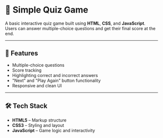 # 🎯 Simple Quiz Game

A basic interactive quiz game built using **HTML**, **CSS**, and **JavaScript**. Users can answer multiple-choice questions and get their final score at the end.

---


## 🔧 Features

- Multiple-choice questions  
- Score tracking  
- Highlighting correct and incorrect answers  
- "Next" and "Play Again" button functionality  
- Responsive and clean UI

---

## 🛠️ Tech Stack

- **HTML5** – Markup structure  
- **CSS3** – Styling and layout  
- **JavaScript** – Game logic and interactivity
